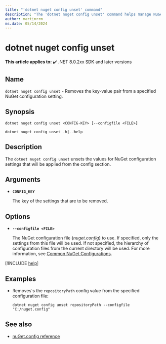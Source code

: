 ```yaml
---
title: "'dotnet nuget config unset' command"
description: "The 'dotnet nuget config unset' command helps manage NuGet configuration files."
author: martinrrm
ms.date: 05/14/2024
---
```

# dotnet nuget config unset

**This article applies to:** ✔️ .NET 8.0.2xx SDK and later versions

## Name

`dotnet nuget config unset` - Removes the key-value pair from a specified NuGet configuration setting.

## Synopsis

```dotnetcli
dotnet nuget config unset <CONFIG-KEY> [--configfile <FILE>]

dotnet nuget config unset -h|--help
```

## Description

The `dotnet nuget config unset` unsets the values for NuGet configuration settings that will be applied from the config section.

## Arguments

- **`CONFIG_KEY`**

  The key of the settings that are to be removed.

## Options

- **`--configfile <FILE>`**

  The NuGet configuration file (*nuget.config*) to use. If specified, only the settings from this file will be used. If not specified, the hierarchy of configuration files from the current directory will be used. For more information, see [Common NuGet Configurations](/nuget/consume-packages/configuring-nuget-behavior).

[!INCLUDE [help](../../../includes/cli-help.md)]

## Examples

* Removes's the `repositoryPath` config value from the specified configuration file:

  ```dotnetcli
  dotnet nuget config unset repositoryPath --configfile "C:/nuget.config"
  ```

## See also

- [nuGet.config reference](/nuget/reference/nuget-config-file)
